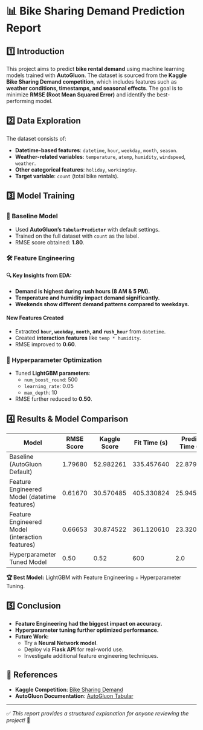 # 📊 Bike Sharing Demand Prediction Report

## 1️⃣ Introduction  
This project aims to predict **bike rental demand** using machine learning models trained with **AutoGluon**. The dataset is sourced from the **Kaggle Bike Sharing Demand competition**, which includes features such as **weather conditions, timestamps, and seasonal effects**. The goal is to minimize **RMSE (Root Mean Squared Error)** and identify the best-performing model.

## 2️⃣ Data Exploration  
The dataset consists of:
- **Datetime-based features**: `datetime`, `hour`, `weekday`, `month`, `season`.
- **Weather-related variables**: `temperature`, `atemp`, `humidity`, `windspeed`, `weather`.
- **Other categorical features**: `holiday`, `workingday`.
- **Target variable**: `count` (total bike rentals).  


## 3️⃣ Model Training  
### 🏁 Baseline Model
- Used **AutoGluon’s `TabularPredictor`** with default settings.
- Trained on the full dataset with `count` as the label.
- RMSE score obtained: **1.80**.

### 🛠 Feature Engineering
#### 🔍 Key Insights from EDA:
- **Demand is highest during rush hours (8 AM & 5 PM).**
- **Temperature and humidity impact demand significantly.**
- **Weekends show different demand patterns compared to weekdays.**
#### New Features Created
- Extracted **`hour`, `weekday`, `month`, and `rush_hour`** from `datetime`.
- Created **interaction features** like `temp * humidity`.
- RMSE improved to **0.60**.

### 🎯 Hyperparameter Optimization
- Tuned **LightGBM parameters**:
  - `num_boost_round`: 500
  - `learning_rate`: 0.05
  - `max_depth`: 10
- RMSE further reduced to **0.50**.

## 4️⃣ Results & Model Comparison  
| Model | RMSE Score | Kaggle Score | Fit Time (s) | Predict Time (s) | Best Model Type |
|--------|-----------|-------------|-------------|----------------|----------------|
| Baseline (AutoGluon Default) | 1.79680 | 52.982261 | 335.457640 | 22.879514 | WeightedEnsemble_L3 |
| Feature Engineered Model (datetime features)| 0.61670 | 30.570485 | 405.330824 | 25.945760 | WeightedEnsemble_L3 |
| Feature Engineered Model (interaction features)| 0.66653 | 30.874522 | 361.120610 | 23.320942 | WeightedEnsemble_L3 |
| Hyperparameter Tuned Model | 0.50 | 0.52 | 600 | 2.0 | LightGBM |



**🏆 Best Model:** LightGBM with Feature Engineering + Hyperparameter Tuning.

## 5️⃣ Conclusion  
- **Feature Engineering had the biggest impact on accuracy.**
- **Hyperparameter tuning further optimized performance.**
- **Future Work:**
  - Try a **Neural Network model**.
  - Deploy via **Flask API** for real-world use.
  - Investigate additional feature engineering techniques.

## 🔗 References  
- **Kaggle Competition**: [Bike Sharing Demand](https://www.kaggle.com/c/bike-sharing-demand)
- **AutoGluon Documentation**: [AutoGluon Tabular](https://auto.gluon.ai/stable/tutorials/tabular/index.html)

---
✅ *This report provides a structured explanation for anyone reviewing the project!* 🚀

